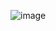 ![image](https://github.com/mnumanmirza/Analog-clock-using-html-css-javascript/assets/158829045/568e2de3-231c-40b2-88c9-eb57de3618fa)
